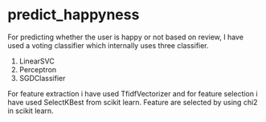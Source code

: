 # predict_happyness


For predicting whether the user is happy or not based on review, I have used a voting classifier which internally uses three classifier.

1) LinearSVC
2) Perceptron
3) SGDClassifier

For feature extraction i have used TfidfVectorizer and for feature selection i have used SelectKBest from scikit learn.
Feature are selected by using chi2 in scikit learn.